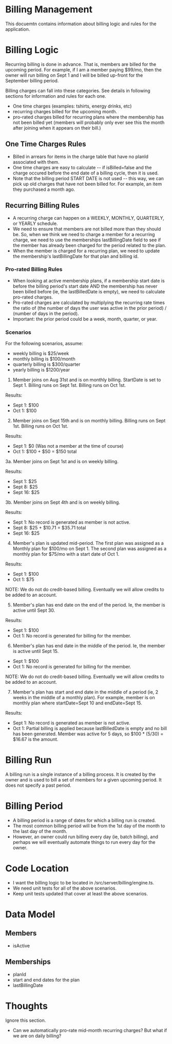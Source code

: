 # Billing Management
This docuemtn contains information about billing logic and rules for the application.

# Billing Logic

Recurring billing is done in advance. That is, members are billed for the upcoming period. For example, if I am a member paying $99/mo, then the owner will run billing on Sept 1 and I will be billed up-front for the September billing period.

Billing charges can fall into these categories. See details in following sections for information and rules for each one.

- One time charges (examples: tshirts, energy drinks, etc)
- recurring charges billed for the upcoming month.
- pro-rated charges billed for recurring plans where the membership has not been billed yet (members will probably only ever see this the month after joining when it appears on their bill.)

## One Time Charges Rules
- Billed in arrears for items in the charge table that have no planId associated with them.
- One time charges are easy to calculate -- if isBilled=false and the charge occured before the end date of a billing cycle, then it is used.
- Note that the billing period START DATE is not used -- this way, we can pick up old charges that have not been billed for. For example, an item they purchased a month ago.

## Recurring Billing Rules
- A recurring charge can happen on a WEEKLY, MONTHLY, QUARTERLY, or YEARLY schedule.
- We need to ensure that members are not billed more than they should be. So, when we think we need to charge a member for a recurring charge, we need to use the memberships lastBillingDate field to see if the member has already been charged for the period related to the plan.
- When the member is charged for a recurring plan, we need to update the membership's lastBillingDate for that plan and billing id.

### Pro-rated Billing Rules
- When looking at active membership plans, if a membership start date is before the billing period's start date AND the membership has never been billed before (ie, the lastBilledDate is empty), we need to calculate pro-rated charges.
- Pro-rated charges are calculated by multiplying the recurring rate times the ratio of (the number of days the user was active in the prior period) / (number of days in the period).
- Important: the prior period could be a week, month, quarter, or year.

### Scenarios 

For the following scenarios, assume:
- weekly billing is $25/week
- monthly billing is $100/month
- quarterly billing is $300/quarter
- yearly billing is $1200/year

1. Member joins on Aug 31st and is on monthly billing. StartDate is set to Sept 1.
Billing runs on Sept 1st.
Billing runs on Oct 1st.

Results: 
- Sept 1: $100
- Oct 1:  $100

2. Member joins on Sept 15th and is on monthly billing. 
Billing runs on Sept 1st.
Billing runs on Oct 1st.

Results: 
- Sept 1: $0 (Was not a member at the time of course)
- Oct 1: $100 + $50 = $150 total

3a. Member joins on Sept 1st and is on weekly billing.

Results: 
- Sept 1: $25
- Sept 8: $25
- Sept 16: $25

3b. Member joins on Sept 4th and is on weekly billing.

Results: 
- Sept 1: No record is generated as member is not active.
- Sept 8: $25 + $10.71 = $35.71 total
- Sept 16: $25

4. Member's plan is updated mid-period. 
The first plan was assigned as a Monthly plan for $100/mo on Sept 1.
The second plan was assigned as a monthly plan for $75/mo with a start date of Oct 1.

Results:
- Sept 1: $100
- Oct 1: $75

NOTE: We do not do credit-based billing. Eventually we will allow credits to be added to an account.

5. Member's plan has end date on the end of the period. Ie, the member is active until Sept 30.

Results:
- Sept 1: $100
- Oct 1: No record is generated for billing for the member.

6. Member's plan has end date in the middle of the period. Ie, the member is active until Sept 15.
- Sept 1: $100
- Oct 1: No record is generated for billing for the member.

NOTE: We do not do credit-based billing. Eventually we will allow credits to be added to an account.

7. Member's plan has start and end date in the middle of a period (ie, 2 weeks in the middle of a monthly plan). For example, member is on monthly plan where startDate=Sept 10 and endDate=Sept 15.

Results:
- Sept 1: No record is generated as member is not active.
- Oct 1: Partial billing is applied because lastBilledDate is empty and no bill has been generated. Member was active for 5 days, so $100 * (5/30) = $16.67 is the amount.

# Billing Run

A billing run is a single instance of a billing process. It is created by the owner and is used to bill a set of members for a given upcoming period. It does not specify a past period.

# Billing Period

- A billing period is a range of dates for which a billing run is created.
- The most common billing period will be from the 1st day of the month to the last day of the month.
- However, an owner could run billing every day (ie, batch billing), and perhaps we will eventually automate things to run every day for the owner.

# Code Location
- I want the billing logic to be located in /src/server/billing/engine.ts.
- We need unit tests for all of the above scenarios.
- Keep unit tests updated that cover at least the above scenarios.

# Data Model
## Members
- isActive

## Memberships
- planId
- start and end dates for the plan
- lastBillingDate

# Thoughts
Ignore this section.

- Can we automatically pro-rate mid-month recurring charges? But what if we are on daily billing?

